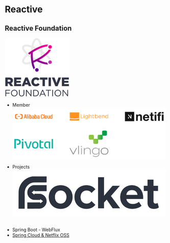   
# Reactive

## Reactive Foundation
<img src=img/reactivefoundation.png width=40%>


- Member
![](img/reactivefoundation-members.png)

- Projects
![](img/rsocket.svg)
## 
  - Spring Boot - WebFlux
  - [Spring Cloud & Netflix OSS](spring-cloud.md)
